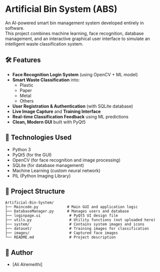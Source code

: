 # Artificial Bin System (ABS)

An AI-powered smart bin management system developed entirely in software.  
This project combines machine learning, face recognition, database management, and an interactive graphical user interface to simulate an intelligent waste classification system.

## 🛠 Features
- **Face Recognition Login System** (using OpenCV + ML model)
- **Smart Waste Classification** into:
  - Plastic
  - Paper
  - Metal
  - Others
- **User Registration & Authentication** (with SQLite database)
- **Live Image Capture** and **Training Interface**
- **Real-time Classification Feedback** using ML predictions
- **Clean, Modern GUI** built with PyQt5

## 🧰 Technologies Used
- Python 3
- PyQt5 (for the GUI)
- OpenCV (for face recognition and image processing)
- SQLite (for database management)
- Machine Learning (custom neural network)
- PIL (Python Imaging Library)

## 📂 Project Structure
```
Artificial-Bin-System/
├── Maincode.py             # Main GUI and application logic
├── DatabaseManager.py      # Manages users and database
├── loginpage.ui             # PyQt5 UI design file
├── utils.py                 # Utility functions (not uploaded here)
├── system/                  # Contains system images and icons
├── dataset/                 # Training images for classification
├── images/                  # Captured face images
└── README.md                # Project description
```
## 👤 Author
- [Ali Alremeithi]
